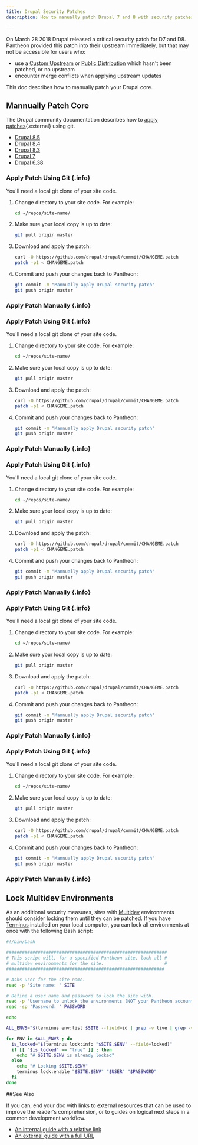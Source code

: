 ```yaml
---
title: Drupal Security Patches
description: How to manually patch Drupal 7 and 8 with security patches, ahead of the upstream updates.

---
```


On March 28 2018 Drupal released a critical security patch for D7 and D8. Pantheon provided this patch into their upstream immediately, but that may not be accessible for users who:

 - use a [Custom Upstream](/docs/custom-upstream/) or [Public Distribution](/docs/start-state/#public-distributions) which hasn't been patched, or no upstream
 - encounter merge conflicts when applying upstream updates

This doc describes how to manually patch your Drupal core.

## Mannually Patch Core

The Drupal community documentation describes how to [apply patches](https://www.drupal.org/patch/apply){.external} using git.


<ul class="nav nav-tabs" role="tablist">
  <li id="tab-1-id" role="presentation" class="active"><a href="#tab-2-anchor" aria-controls="tab-1-anchor" role="tab" data-toggle="tab">Drupal 8.5</a></li>
  <li id="tab-2-id" role="presentation"><a href="#tab-2-anchor" aria-controls="tab-2-anchor" role="tab" data-toggle="tab">Drupal 8.4</a></li>
  <li id="tab-3-id" role="presentation"><a href="#tab-3-anchor" aria-controls="tab-3-anchor" role="tab" data-toggle="tab">Drupal 8.3</a></li>
  <li id="tab-4-id" role="presentation"><a href="#tab-4-anchor" aria-controls="tab-3-anchor" role="tab" data-toggle="tab">Drupal 7</a></li>
  <li id="tab-5-id" role="presentation"><a href="#tab-5-anchor" aria-controls="tab-3-anchor" role="tab" data-toggle="tab">Drupal 6.38</a></li>
</ul>
<div class="tab-content">

<div role="tabpanel" class="tab-pane active" id="tab-1-anchor" markdown="1">

### Apply Patch Using Git {.info}

You'll need a local git clone of your site code.

1. Change directory to your site code. For example:

    ```bash
    cd ~/repos/site-name/
    ```

2. Make sure your local copy is up to date:

    ```bash
    git pull origin master
    ```

3. Download and apply the patch:

    ```bash
    curl -O https://github.com/drupal/drupal/commit/CHANGEME.patch
    patch -p1 < CHANGEME.patch
    ```

4. Commit and push your changes back to Pantheon:

    ```bash
    git commit -m "Mannually apply Drupal security patch"
    git push origin master
    ```

### Apply Patch Manually {.info}

</div>


<div role="tabpanel" class="tab-pane" id="tab-2-anchor" markdown="1">

### Apply Patch Using Git {.info}

You'll need a local git clone of your site code.

1. Change directory to your site code. For example:

    ```bash
    cd ~/repos/site-name/
    ```

2. Make sure your local copy is up to date:

    ```bash
    git pull origin master
    ```

3. Download and apply the patch:

    ```bash
    curl -O https://github.com/drupal/drupal/commit/CHANGEME.patch
    patch -p1 < CHANGEME.patch
    ```

4. Commit and push your changes back to Pantheon:

    ```bash
    git commit -m "Mannually apply Drupal security patch"
    git push origin master
    ```

### Apply Patch Manually {.info}

</div>


<div role="tabpanel" class="tab-pane" id="tab-3-anchor" markdown="1">

### Apply Patch Using Git {.info}

You'll need a local git clone of your site code.

1. Change directory to your site code. For example:

    ```bash
    cd ~/repos/site-name/
    ```

2. Make sure your local copy is up to date:

    ```bash
    git pull origin master
    ```

3. Download and apply the patch:

    ```bash
    curl -O https://github.com/drupal/drupal/commit/CHANGEME.patch
    patch -p1 < CHANGEME.patch
    ```

4. Commit and push your changes back to Pantheon:

    ```bash
    git commit -m "Mannually apply Drupal security patch"
    git push origin master
    ```

### Apply Patch Manually {.info}

</div>


<div role="tabpanel" class="tab-pane" id="tab-4-anchor" markdown="1">

### Apply Patch Using Git {.info}

You'll need a local git clone of your site code.

1. Change directory to your site code. For example:

    ```bash
    cd ~/repos/site-name/
    ```

2. Make sure your local copy is up to date:

    ```bash
    git pull origin master
    ```

3. Download and apply the patch:

    ```bash
    curl -O https://github.com/drupal/drupal/commit/CHANGEME.patch
    patch -p1 < CHANGEME.patch
    ```

4. Commit and push your changes back to Pantheon:

    ```bash
    git commit -m "Mannually apply Drupal security patch"
    git push origin master
    ```

### Apply Patch Manually {.info}

</div>

<div role="tabpanel" class="tab-pane" id="tab-5-anchor" markdown="1">

### Apply Patch Using Git {.info}

You'll need a local git clone of your site code.

1. Change directory to your site code. For example:

    ```bash
    cd ~/repos/site-name/
    ```

2. Make sure your local copy is up to date:

    ```bash
    git pull origin master
    ```

3. Download and apply the patch:

    ```bash
    curl -O https://github.com/drupal/drupal/commit/CHANGEME.patch
    patch -p1 < CHANGEME.patch
    ```

4. Commit and push your changes back to Pantheon:

    ```bash
    git commit -m "Mannually apply Drupal security patch"
    git push origin master
    ```

### Apply Patch Manually {.info}

</div>

</div>

## Lock Multidev Environments

As an additional security measures, sites with [Multidev](/docs/multidev/) environments should consider [locking](/docs/security/) them until they can be patched. If you have [Terminus](/docs/terminus/) installed on your local computer, you can lock all environments at once with the following Bash script:

```bash
#!/bin/bash

#############################################################
# This script will, for a specified Pantheon site, lock all #
# multidev environments for the site.                       #
############################################################

# Asks user for the site name.
read -p 'Site name: ' SITE

# Define a user name and password to lock the site with.
read -p 'Username to unlock the environments (NOT your Pantheon account username): ' USER
read -sp 'Password: ' PASSWORD

echo

ALL_ENVS="$(terminus env:list $SITE --field=id | grep -v live | grep -v dev | grep -v test)"

for ENV in $ALL_ENVS ; do
  is_locked="$(terminus lock:info "$SITE.$ENV" --field=locked)"
  if [[ "$is_locked" == "true" ]] ; then
    echo "# $SITE.$ENV is already locked"
  else
    echo "# Locking $SITE.$ENV"
    terminus lock:enable "$SITE.$ENV" "$USER" "$PASSWORD"
  fi
done

```

##See Also

If you can, end your doc with links to external resources that can be used to improve the reader's comprehension, or to guides on logical next steps in a common development workflow.

 - [An internal guide with a relative link](/docs/get-started)
 - [An external guide with a full URL](http://writing.rocks/)
